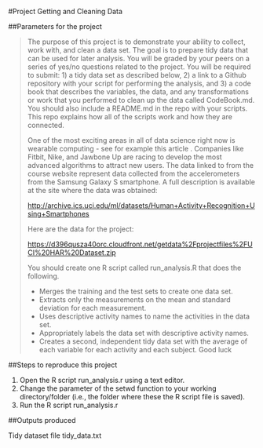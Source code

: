 #Project  Getting and Cleaning Data

##Parameters for the project

>The purpose of this project is to demonstrate your ability to collect, work with, and clean a data set. The goal is to prepare tidy data that can be used for later analysis. You will be graded by your peers on a series of yes/no questions related to the project. You will be required to submit: 1) a tidy data set as described below, 2) a link to a Github repository with your script for performing the analysis, and 3) a code book that describes the variables, the data, and any transformations or work that you performed to clean up the data called CodeBook.md. You should also include a README.md in the repo with your scripts. This repo explains how all of the scripts work and how they are connected.
>
>One of the most exciting areas in all of data science right now is wearable computing - see for example this article . Companies like Fitbit, Nike, and Jawbone Up are racing to develop the most advanced algorithms to attract new users. The data linked to from the course website represent data collected from the accelerometers from the Samsung Galaxy S smartphone. A full description is available at the site where the data was obtained:
>
>http://archive.ics.uci.edu/ml/datasets/Human+Activity+Recognition+Using+Smartphones
>
>Here are the data for the project:
>
>https://d396qusza40orc.cloudfront.net/getdata%2Fprojectfiles%2FUCI%20HAR%20Dataset.zip
>
>You should create one R script called run_analysis.R that does the following.
>
> - Merges the training and the test sets to create one data set.
> - Extracts only the measurements on the mean and standard deviation for each measurement.
> - Uses descriptive activity names to name the activities in the data set.
> - Appropriately labels the data set with descriptive activity names.
> - Creates a second, independent tidy data set with the average of each variable for each activity and each subject.
>Good luck

##Steps to reproduce this project

1. Open the R script run_analysis.r using a text editor.
2. Change the parameter of the setwd function to your working directory/folder (i.e., the folder where these the R script file is saved).
3. Run the R script run_analysis.r

##Outputs produced

Tidy dataset file tidy_data.txt
